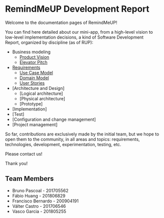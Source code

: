 # RemindMeUP Development Report

Welcome to the documentation pages of RemindMeUP!

You can find here detailed about our mini-app, from a high-level vision to low-level implementation decisions, a kind of Software Development Report, organized by discipline (as of RUP): 

* Business modeling 
  * [Product Vision](https://github.com/LEIC-ES-2021-22/3LEIC01T1/blob/main/docs/ProductVision.md)
  * [Elevator Pitch](https://github.com/LEIC-ES-2021-22/3LEIC01T1/blob/main/docs/ElevatorPitch.md)
* [Requirements](https://github.com/LEIC-ES-2021-22/3LEIC01T1/blob/main/docs/Requirements.md)
  * [Use Case Model](https://github.com/LEIC-ES-2021-22/3LEIC01T1/blob/main/docs/Requirements.md#Use-Case-Model)
  * [Domain Model](https://github.com/LEIC-ES-2021-22/3LEIC01T1/blob/main/docs/Requirements.md#Domain-Model)
  * [User Stories](https://github.com/LEIC-ES-2021-22/3LEIC01T1/blob/main/docs/Requirements.md#User-Stories)
* [Architecture and Design]
  * [Logical architecture]
  * [Physical architecture]
  * [Prototype]
* [Implementation]
* [Test]
* [Configuration and change management]
* [Project management]

So far, contributions are exclusively made by the initial team, but we hope to open them to the community, in all areas and topics: requirements, technologies, development, experimentation, testing, etc.

Please contact us! 

Thank you!

## Team Members

- Bruno Pascoal - 201705562
- Fábio Huang - 201806829
- Francisco Bernardo - 200904191
- Válter Castro - 201706546
- Vasco Garcia - 201805255




